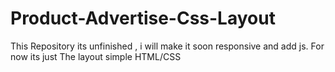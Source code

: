 # Product-Advertise-Css-Layout
This Repository its unfinished , i will make it soon responsive and add js. For now its just The layout simple HTML/CSS
